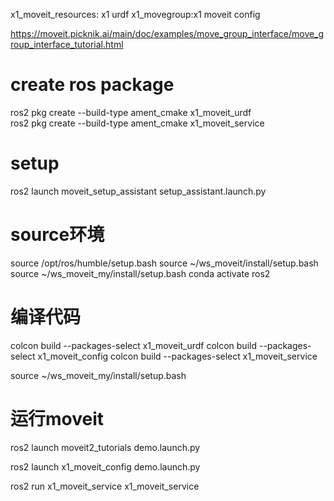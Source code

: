 
x1_moveit_resources: x1 urdf
x1_movegroup:x1 moveit config



https://moveit.picknik.ai/main/doc/examples/move_group_interface/move_group_interface_tutorial.html

# create ros  package
ros2 pkg create --build-type ament_cmake x1_moveit_urdf  
ros2 pkg create --build-type ament_cmake x1_moveit_service 

# setup
ros2 launch moveit_setup_assistant setup_assistant.launch.py

# source环境
source /opt/ros/humble/setup.bash
source ~/ws_moveit/install/setup.bash
source ~/ws_moveit_my/install/setup.bash
conda activate ros2

# 编译代码
colcon build --packages-select x1_moveit_urdf
colcon build --packages-select x1_moveit_config
colcon build --packages-select x1_moveit_service

source ~/ws_moveit_my/install/setup.bash

# 运行moveit
ros2 launch moveit2_tutorials demo.launch.py

ros2 launch x1_moveit_config demo.launch.py

ros2 run x1_moveit_service x1_moveit_service






